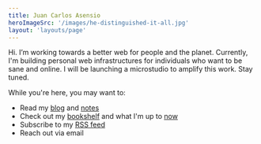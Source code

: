 ```yaml
---
title: Juan Carlos Asensio
heroImageSrc: '/images/he-distinguished-it-all.jpg'
layout: 'layouts/page'
---
```


Hi. I’m working towards a better web for people and the planet. Currently, I'm building personal web infrastructures for individuals who want to be sane and online. I will be launching a microstudio to amplify this work. Stay tuned.

While you're here, you may want to:

- Read my [blog](/blog) and [notes](/thinking)
- Check out my [bookshelf](/bookshelf) and what I'm up to [now](/now)
- Subscribe to my [RSS feed](/rss)
- Reach out via email
